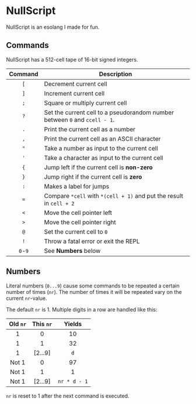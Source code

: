# NullScript

NullScript is an esolang I made for fun.

## Commands

NullScript has a 512-cell tape of 16-bit signed integers.

|Command|Description|
|:-:|---|
|`[`|Decrement current cell
|`]`|Increment current cell
|`;`|Square or multiply current cell
|`?`|Set the current cell to a pseudorandom number between `0` and `ccell - 1`.
|`.`|Print the current cell as a number
|`,`|Print the current cell as an ASCII character
|`"`|Take a number as input to the current cell
|`'`|Take a character as input to the current cell
|`{`|Jump left if the current cell is **non-zero**
|`}`|Jump right if the current cell is **zero**
|`:`|Makes a label for jumps
|`=`|Compare `*cell` with `*(cell + 1)` and put the result in `cell + 2`
|`<`|Move the cell pointer left
|`>`|Move the cell pointer right
|`@`|Set the current cell to `0`
|`!`|Throw a fatal error or exit the REPL
|`0`-`9`|See **Numbers** below

## Numbers

Literal numbers (`0...9`) cause some commands to be repeated a certain number of times (`nr`).
The number of times it will be repeated vary on the current `nr`-value.

The default `nr` is 1. Multiple digits in a row are handled like this:

| Old `nr` | This `nr` | Yields |
|:--------:|:---------:|:------:|
| 1        | 0         | 10     |
| 1        | 1         | 32     |
| 1        | \[2...9\] | `d`    |
| Not 1    | 0         | 97     |
| Not 1    | 1         | 1      |
| Not 1    | \[2...9\] | `nr * d - 1` |

`nr` is reset to 1 after the next command is executed.
